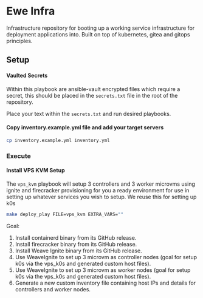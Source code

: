 # Ewe Infra
Infrastructure repository for booting up a working service infrastructure for deployment applications into. Built on top
of kubernetes, gitea and gitops principles.


## Setup

#### Vaulted Secrets

Within this playbook are ansible-vault encrypted files which require a secret, this should be placed in the `secrets.txt` file in the root of the repository.

Place your text within the `secrets.txt` and run desired playbooks.

#### Copy inventory.example.yml file and add your target servers

```bash
cp inventory.example.yml inventory.yml
```

### Execute

#### Install VPS KVM Setup


The `vps_kvm` playbook will setup 3 controllers and 3 worker microvms using ignite and firecracker provisioning
for you a ready environment for use in setting up whatever services you wish to setup. We reuse this for setting up
k0s 

```bash
make deploy_play FILE=vps_kvm EXTRA_VARS=""
```

Goal:

1. Install containerd binary from its GitHub release.
2. Install firecracker binary from its GitHub release.
3. Install Weave Ignite binary from its GitHub release.
4. Use WeaveIgnite to set up 3 microvm as controller nodes (goal for setup k0s via the vps_k0s and generated custom host files).
5. Use WeaveIgnite to set up 3 microvm as worker nodes (goal for setup k0s via the vps_k0s and generated custom host files).
6. Generate a new custom inventory file containing host IPs and details for controllers and worker nodes.
